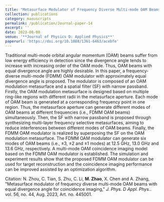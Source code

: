 ```yaml
---
title: "Metasurface Modulator of Frequency Diverse Multi-mode OAM Beams With Equal Divergence Angle for Coincidence Imaging"
collection: publications
category: manuscripts
permalink: /publication/Journal-paper-14
excerpt: ''
date: 2023-08-08
venue: '**Journal of Physics D: Applied Physics**'
paperurl: 'https://doi.org/10.1088/1361-6463/acebfe'
---
```


Traditional multi-mode orbital angular momentum (OAM) beams suffer from low energy efficiency in detection since the divergence angle tends to increase with increasing order of the OAM mode. Thus, OAM beams with equal divergence angle are highly desirable. In this paper, a frequency-diverse multi-mode (FDMM) OAM modulator with approximately equal divergence angle is proposed. The modulator is composed of an OAM modulation metasurface and a spatial filter (SF) with narrow passband. Firstly, the OAM modulation metasurface is designed based on multiple ring-like regions with different radii in the metasurface aperture. Each mode of OAM beam is generated at a corresponding frequency point in one region. Thus, the metasurface aperture can generate different modes of OAM beams at different frequencies (i.e., FDMM OAM beams) simultaneously. Then, the SF with narrow passband is proposed through synthesizing multi-layer frequency selective metasurfaces, aiming to reduce interferences between different modes of OAM beams. Finally, the FDMM OAM modulator is realized by superposing the SF on the OAM modulation metasurface. The FDMM OAM modulator can generate six modes of OAM beams (i.e., ±3, ±2 and ±1 modes) at 12.5 GHz, 13.0 GHz and 13.6 GHz, respectively. A multi-mode OAM coincidence imaging model based on the FDMM OAM modulator is established. The simulation and experiment results show that the proposed FDMM OAM modulator can be used for target reconstruction and the coincidence imaging performance can be improved assisted by an optimization algorithm.

Citation: N. Zhou, C. Tian, S. Zhu, C. Li, **M. Zhao**, X. Chen and A. Zhang, &quot;Metasurface modulator of frequency diverse multi-mode OAM beams with equal divergence angle for coincidence imaging,&quot; <i>J. Phys. D Appl. Phys.</i>. vol. 56, no. 44, Aug. 2023, Art. no. 445001.
